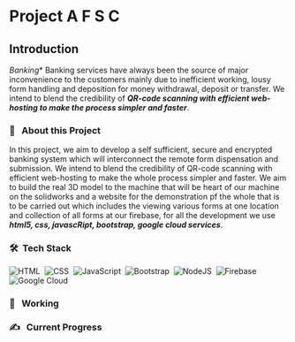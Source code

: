 # Project A F S C
## Introduction
*Banking** Banking services have always been the source of major inconvenience to the customers mainly due to inefficient working, lousy form handling and deposition for money withdrawal, deposit or transfer. We intend to blend the credibility of ***QR-code scanning with efficient web-hosting to make the process simpler and faster***.
<br>

### 🔭 &nbsp; About this Project
In this project, we aim to develop a self sufficient, secure and encrypted banking system which will interconnect the remote form dispensation and submission.  We intend to blend the credibility of QR-code scanning with efficient web-hosting to make the whole process simpler and faster. We aim to build the real 3D model to the machine that will be heart of our machine on the solidworks and a website for the demonstration pf the whole that is to be carried out which includes the viewing various forms at one location and collection of all forms at our firebase, for all the development we use ***html5, css, javascRipt, bootstrap, google cloud services***.


### 🛠 &nbsp;Tech Stack
![HTML](https://img.shields.io/badge/html5%20-%23E34F26.svg?&style=for-the-badge&logo=html5&logoColor=white)&nbsp;
![CSS](https://img.shields.io/badge/css3%20-%231572B6.svg?&style=for-the-badge&logo=css3&logoColor=white)&nbsp;
<img alt="JavaScript" src="https://img.shields.io/badge/javascript%20-%23323330.svg?&style=for-the-badge&logo=javascript&logoColor=%23F7DF1E"/>&nbsp;
<img alt="Bootstrap" src="https://img.shields.io/badge/bootstrap%20-%23563D7C.svg?&style=for-the-badge&logo=bootstrap&logoColor=white"/>&nbsp;
<img alt="NodeJS" src="https://img.shields.io/badge/node.js%20-%2343853D.svg?&style=for-the-badge&logo=node.js&logoColor=white"/>&nbsp;
<img alt="Firebase" src="https://img.shields.io/badge/firebase%20-%23039BE5.svg?&style=for-the-badge&logo=firebase"/>&nbsp;
<img alt="Google Cloud" src="https://img.shields.io/badge/Google%20Cloud%20-%234285F4.svg?&style=for-the-badge&logo=google-cloud&logoColor=white"/>&nbsp;
<br>

### 💼 &nbsp; Working
 
 
 

###  ✍️ &nbsp; Current Progress
 
 
 
